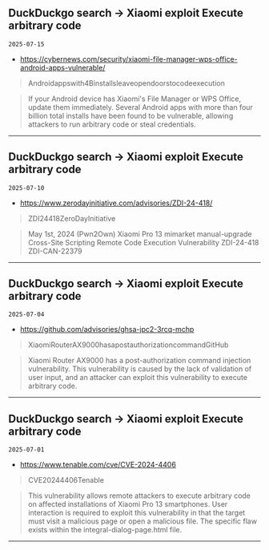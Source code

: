 ## DuckDuckgo search -> Xiaomi exploit Execute arbitrary code
`2025-07-15`

* https://cybernews.com/security/xiaomi-file-manager-wps-office-android-apps-vulnerable/

<blockquote>
 Androidappswith4Binstallsleaveopendoorstocodeexecution
</blockquote>
<blockquote>
If your Android device has Xiaomi's File Manager or WPS Office, update them immediately. Several Android apps with more than four billion total installs have been found to be vulnerable, allowing attackers to run arbitrary code or steal credentials.
</blockquote>

---

## DuckDuckgo search -> Xiaomi exploit Execute arbitrary code
`2025-07-10`

* https://www.zerodayinitiative.com/advisories/ZDI-24-418/

<blockquote>
 ZDI24418ZeroDayInitiative
</blockquote>
<blockquote>
May 1st, 2024 (Pwn2Own) Xiaomi Pro 13 mimarket manual-upgrade Cross-Site Scripting Remote Code Execution Vulnerability ZDI-24-418 ZDI-CAN-22379
</blockquote>

---

## DuckDuckgo search -> Xiaomi exploit Execute arbitrary code
`2025-07-04`

* https://github.com/advisories/ghsa-jpc2-3rcq-mchp

<blockquote>
 XiaomiRouterAX9000hasapostauthorizationcommandGitHub
</blockquote>
<blockquote>
Xiaomi Router AX9000 has a post-authorization command injection vulnerability. This vulnerability is caused by the lack of validation of user input, and an attacker can exploit this vulnerability to execute arbitrary code.
</blockquote>

---

## DuckDuckgo search -> Xiaomi exploit Execute arbitrary code
`2025-07-01`

* https://www.tenable.com/cve/CVE-2024-4406

<blockquote>
 CVE20244406Tenable
</blockquote>
<blockquote>
This vulnerability allows remote attackers to execute arbitrary code on affected installations of Xiaomi Pro 13 smartphones. User interaction is required to exploit this vulnerability in that the target must visit a malicious page or open a malicious file. The specific flaw exists within the integral-dialog-page.html file.
</blockquote>

---

